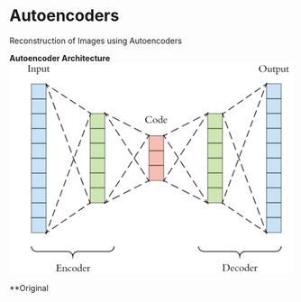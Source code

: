 # Autoencoders
Reconstruction of Images using Autoencoders

**Autoencoder Architecture**
![](Autoencoder.png)

**Original
